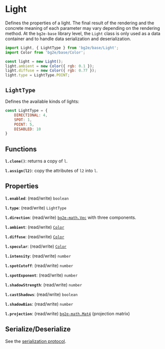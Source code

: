 
# Light

Defines the properties of a light. The final result of the rendering and the concrete meaning of each parameter may vary depending on the rendering method. At the `bg2e-base` library level, the `Light` class is only used as a data container and to handle data serialization and deserialization.

```js
import Light, { LightType } from 'bg2e/base/Light';
import Color from 'bg2e/base/Color';

const light = new Light();
light.ambient = new Color({ rgb: 0.1 });
light.diffuse = new Color({ rgb: 0.77 });
light.type = LightType.POINT;
```

## `LightType`

Defines the available kinds of lights:

```js
const LightType = {
    DIRECTIONAL: 4,
    SPOT: 1,
    POINT: 5,
    DISABLED: 10
}
```


## Functions

**`l.clone()`**: returns a copy of `l`.

**`l.assign(l2)`**: copy the attributes of `l2` into `l`.

## Properties

**`l.enabled`**: (read/write) `boolean`

**`l.type`**: (read/write) `LightType`

**`l.direction`**: (read/write) [`bg2e-math.Vec`](../../bg2e-math/doc/vector.md) with three components.

**`l.ambient`**: (read/write) [`Color`](color.md)

**`l.diffuse`**: (read/write) [`Color`](color.md)

**`l.specular`**: (read/write) [`Color`](color.md)

**`l.intensity`**: (read/write) `number`

**`l.spotCutoff`**: (read/write) `number`

**`l.spotExponent`**: (read/write) `number`

**`l.shadowStrength`**: (read/write) `number`

**`l.castShadows`**: (read/write) `boolean`

**`l.shadowBias`**: (read/write) `number`

**`l.projection`**: (read/write) [`bg2e-math.Mat4`](../../bg2e-math/doc/mat4.md) (projection matrix)

    
## Serialize/Deserialize

See the [serialization protocol](serialization.md).
